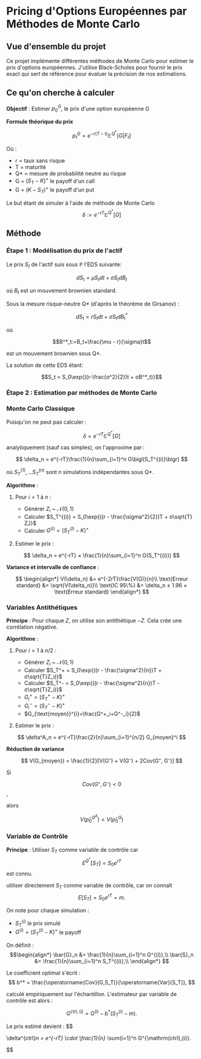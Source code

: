 # Pricing d'Options Européennes par Méthodes de Monte Carlo

## Vue d'ensemble du projet

Ce projet implémente différentes méthodes de Monte Carlo pour estimer le prix d'options européennes. J'utilise Black-Scholes pour fournir le prix exact qui sert de référence pour évaluer la précision de nos estimations.

## Ce qu'on cherche à calculer

**Objectif** : Estimer $p^G_0$, le prix d'une option européenne G 

**Formule théorique du prix** 

$$p^G_t = e^{-r(T-t)}\mathbb{E}^{Q^*} [G|F_t]$$


Où :
- r = taux sans risque
- T = maturité  
- Q* = mesure de probabilité neutre au risque
- G = $(S_T - K)^+$ le payoff d'un call
- G = $(K - S_T)^+$ le payoff d'un put

Le but étant de simuler à l'aide de méthode de Monte Carlo $$\delta:=e^{-rT}\mathbb{E}^{Q^*} [G]$$

## Méthode

### Étape 1 : Modélisation du prix de l'actif

Le prix $S_t$ de l'actif suis sous $\mathbb{P}$ l'EDS suivante:

$$dS_t = μS_t dt + σS_t dB_t$$

où $B_t$ est un mouvement brownien standard.


Sous la mesure risque-neutre Q* (d'après le théorème de Girsanov) :

$$dS_t = rS_t dt + σS_t dB^*_t$$


où 

$$B^*_t:=B_t+\frac{\mu - r}{\sigma}t$$

est un mouvement brownien sous Q*.

La solution de cette EDS étant:

$$S_t = S_0\exp{((r-\frac{σ^2}{2})t + σB^*_t)}$$


### Étape 2 : Estimation par méthodes de Monte Carlo

### Monte Carlo Classique

Puisqu'on ne peut pas calculer :

$$
\delta = e^{-rT}\mathbb{E}^{Q^*}[G]
$$

analytiquement (sauf cas simples), on l'approxime par :

$$
\delta_n = e^{-rT}\frac{1}{n}\sum_{i=1}^n G\bigl(S_T^{(i)}\bigr)
$$



où $S_T^{(1)},...S_T^{(n)}$ sont n simulations indépendantes sous Q*.


**Algorithme** :
1. Pour $i = 1$ à $n$ :
   - Générer $Z_i$ ~ $\mathcal{N}(0,1)$
   - Calculer $S_T^{(i)} = S_0\exp{((r - \frac{\sigma^2}{2})T + σ\sqrt{T}  Zᵢ)}$
   - Calculer $G^{(i)} = (S_T^{(i)} - K)^+$

2. Estimer le prix :

$$
\delta_n = e^{-rT} × \frac{1}{n}\sum_{i=1}^n G(S_T^{(i)})
$$

**Variance et intervalle de confiance** :

$$
\begin{align*}
V(\delta_n) &= e^{-2rT}\frac{V(G)}{n}\\
\text{Erreur standard} &= \sqrt{V(\delta_n)}\\
\text{IC 95\%} &= \delta_n ± 1.96 × \text{Erreur standard}
\end{align*}
$$

### Variables Antithétiques

**Principe** : Pour chaque $Z$, on utilise son antithétique $-Z$. Cela crée une corrélation négative.

**Algorithme** :
1. Pour $i = 1$ à $n/2$ :
   - Générer $Z_i$ ~ $\mathcal{N}(0,1)$
   - Calculer $S_T^+ = S_0\exp{((r - \frac{\sigma^2}{n})T + σ\sqrt{T}Z_i)}$
   - Calculer $S_T^- = S_0\exp{((r - \frac{\sigma^2}{n})T - σ\sqrt{T}Z_i)}$
   - $G^+_i = (S_T^+ - K)^+$
   - $G^-_i = (S_T^- - K)^+$
   - $G_{\text{moyen}}^{i}=\frac{G^+_i+G^-_i}{2}$

2. Estimer le prix :
   
$$
\delta^A_n = e^{-rT}\frac{2}{n}\sum_{i=1}^{n/2} G_{moyen}^i
$$

**Réduction de variance**

$$
V(G_{moyen}) = \frac{1}{2}[V(G⁺) + V(G⁻) + 2Cov(G⁺, G⁻)]
$$

Si

$$Cov(G⁺, G⁻) < 0$$,

alors 

$$V(p̂^{G^A}_0) < V(p̂^G_0)$$

### Variable de Contrôle

**Principe** : Utiliser $S_T$ comme variable de contrôle car 
$$E^{Q^*}[S_T] = S_0e^{rT}$$
est connu.

utiliser directement $S_T$ comme variable de contrôle, car on connaît
$$
E[S_T] = S_0 e^{rT} = m.
$$

On note pour chaque simulation :
- $S_T^{(i)}$ le prix simulé
- $G^{(i)} = (S_T^{(i)} - K)^+$ le payoff

On définit :
$$\begin{align*}
\bar{G}_n &= \frac{1}{n}\sum_{i=1}^n G^{(i)},\\
\bar{S}_n &= \frac{1}{n}\sum_{i=1}^n S_T^{(i)},\\
\end{align*}
$$

Le coefficient optimal s'écrit :
$$
b^* = \frac{\operatorname{Cov}(G,S_T)}{\operatorname{Var}(S_T)},
$$

calculé empiriquement sur l'échantillon. L'estimateur par variable de contrôle est alors :

$$
G^{\mathrm{ctrl},(i)} = G^{(i)} - b^* \bigl(S_T^{(i)} - m\bigr).
$$

Le prix estimé devient :
$$

\delta^{ctrl}_n = e^{-rT} \cdot \frac{1}{n} \sum_{i=1}^n G^{\mathrm{ctrl},(i)}.

$$


